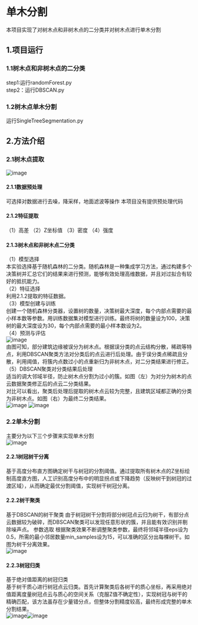 # 单木分割
本项目实现了对树木点和非树木点的二分类并对树木点进行单木分割
## 1.项目运行
### 1.1树木点和非树木点的二分类   
step1:运行randomForest.py   
step2：运行DBSCAN.py   
### 1.2树木点单木分割   
运行SingleTreeSegmentation.py   

## 2.方法介绍
### 2.1树木点提取    
![image](https://github.com/user-attachments/assets/a5629963-a558-4ae3-8869-bc97c957a358)
#### 2.1.1数据预处理
可选择对数据进行去噪，降采样，地面滤波等操作
本项目没有提供预处理代码
#### 2.1.2特征提取
（1）高差
（2）Z坐标值
（3）密度
（4）强度
#### 2.1.3树木点和非树木点二分类
（1）模型选择      
本实验选择基于随机森林的二分类。随机森林是一种集成学习方法，通过构建多个决策树并汇总它们的结果来进行预测，能够有效处理高维数据，并且对过拟合有较好的抵抗能力。       
（2）特征选择   
利用2.1.2提取的特征数据。   
（3）模型创建与训练   
创建一个随机森林分类器，设置树的数量，决策树最大深度，每个内部点需要的最小样本数等参数。用训练数据集对模型进行训练。最终将树的数量设为100，决策树的最大深度设为30，每个内部点需要的最小样本数设为2。   
（4）预测与评估   
![image](https://github.com/user-attachments/assets/d6cc4a92-4336-4e8c-b02c-52cace83e981)   
由图可知，部分建筑边缘被误分为树木点。根据误分类的点云结构分散，稀疏等特点，利用DBSCAN聚类方法对分类后的点云进行后处理。由于误分类点稀疏且分散，利用阈值，将簇内点数过小的点重新归为非树木点，对二分类结果进行修正。   
（5）DBSCAN聚类对分类结果后处理   
适当的调大邻域半径，防止树木点分割为过小的簇。如图（左）为对分为树木的点云数据聚类修正后的点云二分类结果。    
对比可以看出，聚类后处理后提取的树木点云较为完整，且建筑区域都正确的分类为非树木点。如图（右）为最终二分类结果。    
![image](https://github.com/user-attachments/assets/7a75c77b-afe0-4ea8-9b71-f0c11f3d7ad8)
![image](https://github.com/user-attachments/assets/aefd0ac4-2ca3-47d4-aa04-679b76aace18)    
### 2.2单木分割
主要分为以下三个步骤来实现单木分割   
![image](https://github.com/user-attachments/assets/b15ca7f3-56a0-4d06-be9f-9e5ba8eb4dba)   
#### 2.2.1树冠树干分离
基于高度分布直方图确定树干与树冠的分割阈值。通过提取所有树木点的Z坐标绘制高度直方图，人工识别高度分布中的明显拐点或下降趋势（反映树干到树冠的过渡区域），从而确定最优分割阈值，实现树干树冠分离。   
#### 2.2.2树干聚类
基于DBSCAN的树干聚类
由于树冠树干分割将部分树冠点云归为树干，有部分点云数据较为破碎，而DBSCAN聚类可以发现任意形状的簇，并且能有效识别并剔除噪声点。
参数选取
根据聚类效果不断调整聚类参数，最终将邻域半径eps设为0.5，所需的最小邻居数量min_samples设为15，可以准确的区分出每棵树干。如图为树干分离效果。   
![image](https://github.com/user-attachments/assets/d947cfbb-fe33-4572-84c2-9c9cffeb3735)   
#### 2.2.3树冠归类
基于绝对值距离的树冠归类   
基于树干质心进行树冠点云归类。首先计算聚类后各树干的质心坐标，再采用绝对值距离度量树冠点云与质心的空间关系（克服Z值不确定性），实现树冠与树干的精确匹配，该方法虽存在少量错分点，但整体分割精度较高，最终形成完整的单木分割结果。   
![image](https://github.com/user-attachments/assets/44b08262-081e-459c-8d62-5155393f45f4)![image](https://github.com/user-attachments/assets/4576b33f-2f80-4687-b782-14fdcfc891f7)









